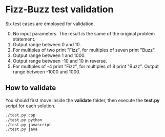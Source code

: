 # Fizz-Buzz test validation
Six test cases are employed for validation.

0. No input parameters. The result is the same of the original problem statement.
1. Output range between 0 and 10.
2. For multiples of two print "Fizz", for multiples of seven print "Buzz".
3. Output range between 1 and 1000.
4. Output range between -10 and 10 in reverse.
5. For multiples of -4 print "Fizz", for multiples of 8 print "Buzz". Output range between -1000 and 1000.

## How to validate

You should first move inside the **validate** folder, then execute the **test.py** script for each solution.

```bash
./test.py cpp
./test.py python
./test.py javascript
./test.py java
```
